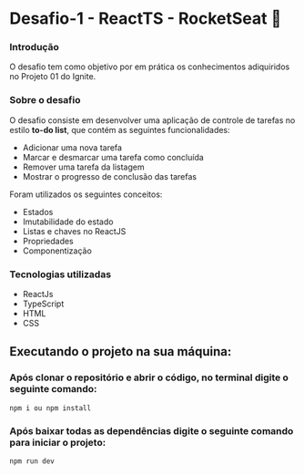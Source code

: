# Desafio-1 - ReactTS - RocketSeat 🚀

### Introdução
O desafio tem como objetivo por em prática os conhecimentos adiquiridos no Projeto 01 do Ignite.

### Sobre o desafio
O desafio consiste em desenvolver uma aplicação de controle de tarefas no estilo **to-do list**, que contém as seguintes funcionalidades:

- Adicionar uma nova tarefa
- Marcar e desmarcar uma tarefa como concluída
- Remover uma tarefa da listagem
- Mostrar o progresso de conclusão das tarefas

Foram utilizados os seguintes conceitos:

- Estados
- Imutabilidade do estado
- Listas e chaves no ReactJS
- Propriedades
- Componentização

### Tecnologias utilizadas
- ReactJs
- TypeScript
- HTML
- CSS

## Executando o projeto na sua máquina:

### Após clonar o repositório e abrir o código, no terminal digite o seguinte comando:
    npm i ou npm install
### Após baixar todas as dependências digite o seguinte comando para iniciar o projeto:
    npm run dev
